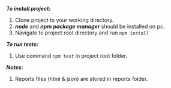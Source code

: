 **_To install project:_**

1. Clone project to your working directory.
2. _**node**_ and _**npm package manager**_ should be installed on pc.
3. Navigate to project root directory and run `npm install`

**_To run tests:_**

1. Use command `npm test` in project root folder.

_**Notes:**_

1. Reports files (html & json) are stored in reports folder.